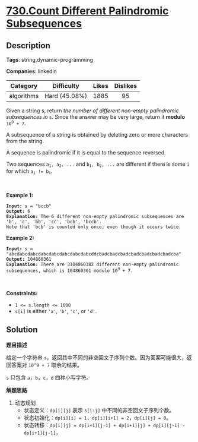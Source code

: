 # [730.Count Different Palindromic Subsequences](https://leetcode.com/problems/count-different-palindromic-subsequences/description/)

## Description

**Tags**: string,dynamic-programming

**Companies**: linkedin

|  Category  |  Difficulty   | Likes | Dislikes |
| :--------: | :-----------: | :---: | :------: |
| algorithms | Hard (45.08%) | 1885  |    95    |

<p>Given a string s, return <em>the number of different non-empty palindromic subsequences in</em> <code>s</code>. Since the answer may be very large, return it <strong>modulo</strong> <code>10<sup>9</sup> + 7</code>.</p>
<p>A subsequence of a string is obtained by deleting zero or more characters from the string.</p>
<p>A sequence is palindromic if it is equal to the sequence reversed.</p>
<p>Two sequences <code>a<sub>1</sub>, a<sub>2</sub>, ...</code> and <code>b<sub>1</sub>, b<sub>2</sub>, ...</code> are different if there is some <code>i</code> for which <code>a<sub>i</sub> != b<sub>i</sub></code>.</p>
<p>&nbsp;</p>
<p><strong class="example">Example 1:</strong></p>
<pre><code><strong>Input:</strong> s = &quot;bccb&quot;
<strong>Output:</strong> 6
<strong>Explanation:</strong> The 6 different non-empty palindromic subsequences are &#39;b&#39;, &#39;c&#39;, &#39;bb&#39;, &#39;cc&#39;, &#39;bcb&#39;, &#39;bccb&#39;.
Note that &#39;bcb&#39; is counted only once, even though it occurs twice.</code></pre>
<p><strong class="example">Example 2:</strong></p>
<pre><code><strong>Input:</strong> s = &quot;abcdabcdabcdabcdabcdabcdabcdabcddcbadcbadcbadcbadcbadcbadcbadcba&quot;
<strong>Output:</strong> 104860361
<strong>Explanation:</strong> There are 3104860382 different non-empty palindromic subsequences, which is 104860361 modulo 10<sup>9</sup> + 7.</code></pre>
<p>&nbsp;</p>
<p><strong>Constraints:</strong></p>
<ul>
  <li><code>1 &lt;= s.length &lt;= 1000</code></li>
  <li><code>s[i]</code> is either <code>&#39;a&#39;</code>, <code>&#39;b&#39;</code>, <code>&#39;c&#39;</code>, or <code>&#39;d&#39;</code>.</li>
</ul>

## Solution

**题目描述**

给定一个字符串 `s`，返回其中不同的非空回文子序列个数。因为答案可能很大，返回答案对 `10^9 + 7` 取余的结果。

`s` 只包含 `a`，`b`，`c`，`d` 四种小写字符。

**解题思路**

1. 动态规划
   - 状态定义：`dp[i][j]` 表示 `s[i:j]` 中不同的非空回文子序列个数。
   - 状态初始化：`dp[i][i] = 1`，`dp[i][i+1] = 2`，`dp[i][j] = 0`。
   - 状态转移：`dp[i][j] = dp[i+1][j-1] + dp[i+1][j] + dp[i][j-1] - dp[i+1][j-1]`，
